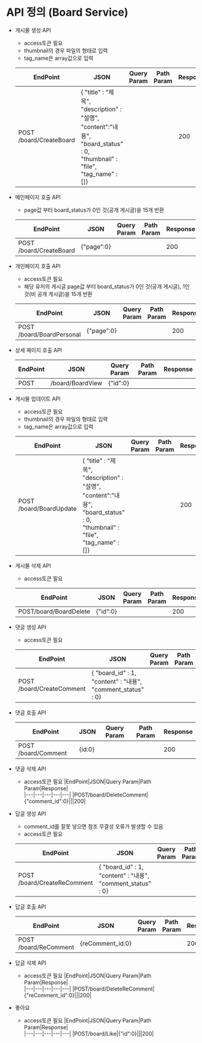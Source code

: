 # API 정의 (Board Service)
- 게시물 생성 API
  - access토큰 필요
  - thumbnail의 경우 파일의 형태로 입력
  - tag_name은 array값으로 입력
    
  |EndPoint|JSON|Query Param|Path Param|Response|  
  |---|---|---|---|---|
  |POST /board/CreateBoard|{  "title" : "제목",    "description" : "설명",    "content":"내용",    "board_status" : 0,    "thumbnail" : "file",    "tag_name" : []}|||200|  

- 메인페이지 호출 API
  - page값 부터 board_status가 0인 것(공개 게시글)을 15개 반환

  |EndPoint|JSON|Query Param|Path Param|Response|  
  |---|---|---|---|---|
  |POST /board/CreateBoard|{"page":0}|||200|  
  
- 개인페이지 호출 API
  - access토큰 필요
  - 해당 유저의 게시글 page값 부터 board_status가 0인 것(공개 게시글), 1인 것(비 공개 게시글)을 15개 반환

  |EndPoint|JSON|Query Param|Path Param|Response|  
  |---|---|---|---|---|
  |POST /board/BoardPersonal|{"page":0}|||200|  

- 상세 페이지 호출 API

  |EndPoint|JSON|Query Param|Path Param|Response|  
  |---|---|---|---|---|
  |POST| /board/BoardView|{"id":0}|||200|  

- 게시물 업데이트 API
  - access토큰 필요
  - thumbnail의 경우 파일의 형태로 입력
  - tag_name은 array값으로 입력

  |EndPoint|JSON|Query Param|Path Param|Response|  
  |---|---|---|---|---|
  |POST /board/BoardUpdate|{  "title" : "제목",    "description" : "설명",    "content":"내용",    "board_status" : 0,    "thumbnail" : "file",    "tag_name" : []}|||200|  

- 게시물 삭제 API
  - access토큰 필요
  
  |EndPoint|JSON|Query Param|Path Param|Response|  
  |---|---|---|---|---|
  |POST/board/BoardDelete|{"id":0}|||200|  

- 댓글 생성 API
  - access토큰 필요
    
  |EndPoint|JSON|Query Param|Path Param|Response|  
  |---|---|---|---|---|
  |POST /board/CreateComment|{      "board_id" : 1,    "content" : "내용",    "comment_status" : 0}|||200|  

- 댓글 호출 API
  

  |EndPoint|JSON|Query Param|Path Param|Response|  
  |---|---|---|---|---|
  |POST /board/Comment|{id:0}|||200|  

- 댓글 삭제 API
  - access토큰 필요
  |EndPoint|JSON|Query Param|Path Param|Response|  
  |---|---|---|---|---|
  |POST/board/DeleteComment|{"comment_id":0}|||200|  
  
- 답글 생성 API
  - comment_id를 잘못 넣으면 참조 무결성 오류가 발생할 수 있음
  - access토큰 필요

  |EndPoint|JSON|Query Param|Path Param|Response|  
  |---|---|---|---|---|
  |POST /board/CreateReComment|{      "board_id" : 1,    "content" : "내용",    "comment_status" : 0}|||200|  

- 답글 호출 API
  

  |EndPoint|JSON|Query Param|Path Param|Response|  
  |---|---|---|---|---|
  |POST /board/ReComment|{reComment_id:0}|||200|  

- 답글 삭제 API
  - access토큰 필요
  |EndPoint|JSON|Query Param|Path Param|Response|  
  |---|---|---|---|---|
  |POST/board/DeleteReComment|{"reComment_id":0}|||200|  

- 좋아요
  - access토큰 필요
  |EndPoint|JSON|Query Param|Path Param|Response|  
  |---|---|---|---|---|
  |POST/board/Like|{"id":0}|||200|  